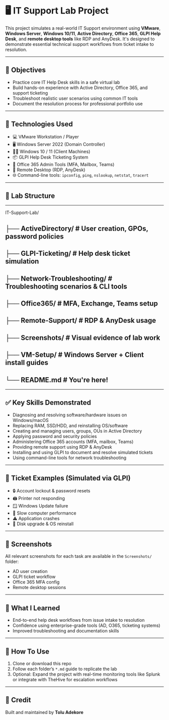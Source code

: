 # 🖥️ IT Support Lab Project

This project simulates a real-world IT Support environment using **VMware**, **Windows Server**, **Windows 10/11**, **Active Directory**, **Office 365**, **GLPI Help Desk**, and **remote desktop tools** like RDP and AnyDesk. It's designed to demonstrate essential technical support workflows from ticket intake to resolution.

---

## 🎯 Objectives

- Practice core IT Help Desk skills in a safe virtual lab
- Build hands-on experience with Active Directory, Office 365, and support ticketing
- Troubleshoot realistic user scenarios using common IT tools
- Document the resolution process for professional portfolio use

---

## 🧰 Technologies Used

- 💻 VMware Workstation / Player
- 🖥️ Windows Server 2022 (Domain Controller)
- 🧑‍💻 Windows 10 / 11 (Client Machines)
- 📦 GLPI Help Desk Ticketing System
- 🔐 Office 365 Admin Tools (MFA, Mailbox, Teams)
- 📡 Remote Desktop (RDP, AnyDesk)
- 🌐 Command-line tools: `ipconfig`, `ping`, `nslookup`, `netstat`, `tracert`

---

## 📁 Lab Structure

---
IT-Support-Lab/
## ├── ActiveDirectory/ # User creation, GPOs, password policies
## ├── GLPI-Ticketing/ # Help desk ticket simulation
## ├── Network-Troubleshooting/ # Troubleshooting scenarios & CLI tools
## ├── Office365/ # MFA, Exchange, Teams setup
## ├── Remote-Support/ # RDP & AnyDesk usage
## ├── Screenshots/ # Visual evidence of lab work
## ├── VM-Setup/ # Windows Server + Client install guides
## └── README.md # You're here!

---

## ✅ Key Skills Demonstrated

- Diagnosing and resolving software/hardware issues on Windows/macOS
- Replacing RAM, SSD/HDD, and reinstalling OS/software
- Creating and managing users, groups, OUs in Active Directory
- Applying password and security policies
- Administering Office 365 accounts (MFA, mailbox, Teams)
- Providing remote support using RDP & AnyDesk
- Installing and using GLPI to document and resolve simulated tickets
- Using command-line tools for network troubleshooting

---

## 🧪 Ticket Examples (Simulated via GLPI)

- 🔒 Account lockout & password resets  
- 🖨️ Printer not responding  
- 🪟 Windows Update failure  
- 🐢 Slow computer performance  
- ⚠️ Application crashes  
- 💾 Disk upgrade & OS reinstall  

---

## 📸 Screenshots

All relevant screenshots for each task are available in the `Screenshots/` folder:
- AD user creation
- GLPI ticket workflow
- Office 365 MFA config
- Remote desktop sessions

---

## 🧠 What I Learned

- End-to-end help desk workflows from issue intake to resolution
- Confidence using enterprise-grade tools (AD, O365, ticketing systems)
- Improved troubleshooting and documentation skills

---

## 🚀 How To Use

1. Clone or download this repo
2. Follow each folder’s `*.md` guide to replicate the lab
3. Optional: Expand the project with real-time monitoring tools like Splunk or integrate with TheHive for escalation workflows

---

## 🙌 Credit

Built and maintained by **Tolu Adekore**
